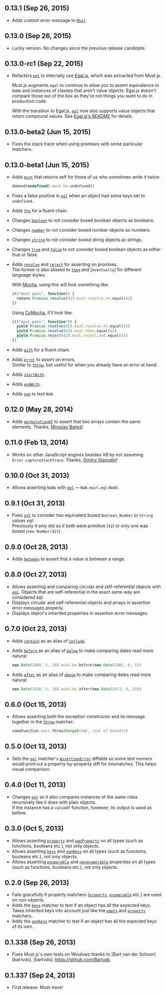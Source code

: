 ## 0.13.1 (Sep 26, 2015)
- Adds custom error message to
  [`Must`](https://github.com/moll/js-must/blob/master/doc/API.md#Must).

## 0.13.0 (Sep 26, 2015)
- Lucky version. No changes since the previous release candidate.

## 0.13.0-rc1 (Sep 22, 2015)
- Refactors [`eql`] to internally use
  [Egal.js](https://github.com/moll/js-egal), which was extracted from
  Must.js.

  Must.js augments `egal` to continue to allow you to assert equivalence to
  `NaN`s and instances of classes that aren't value objects.  Egal.js doesn't
  compare those out of the box as they're not things you want to do in
  production code.

  With the transition to Egal.js, [`eql`] now also supports value objects that
  return compound values. See [Egal.js's
  README](https://github.com/moll/js-egal#value-objects) for details.

## 0.13.0-beta2 (Jun 15, 2015)
- Fixes the stack trace when using promises with some particular matchers.

## 0.13.0-beta1 (Jun 15, 2015)
- Adds [`must`] that returns self for those of us who sometimes write it twice:

  ```javascript
  demand(undefined).must.be.undefined()
  ```

- Fixes a false positive in [`eql`][] when an object had some keys set to
  `undefined`.
- Adds [`the`] for a fluent chain.
- Changes [`boolean`] to not consider boxed boolean objects as booleans.
- Changes [`number`] to not consider boxed number objects as numbers.
- Changes [`string`] to not consider boxed string objects as strings.
- Changes [`true`] and [`false`] to not consider boxed boolean objects as
  either true or false.

- Adds [`resolve`] and [`reject`] for asserting on promises.  
  The former is also aliased to [`then`] and [`eventually`] for different
  language styles.

  With [Mocha](http://mochajs.org), using this will look something like:

  ```javascript
  it("must pass", function() {
    return Promise.resolve(42).must.resolve.to.equal(42)
  })
  ```

  Using [CoMocha](https://github.com/blakeembrey/co-mocha), it'll look like:
  ```javascript
  it("must pass", function*() {
    yield Promise.resolve(42).must.resolve.to.equal(42)
    yield Promise.resolve(42).must.then.equal(42)
    yield Promise.reject(42).must.reject.and.equal(42)
  })
  ```

- Adds [`with`] for a fluent chain.
- Adds [`error`] to assert on errors.  
  Similar to [`throw`], but useful for when you already have an error at hand.
- Adds [`startWith`].
- Adds [`endWith`].
- Adds [`nan`] to test `NaN`.

[`must`]: https://github.com/moll/js-must/blob/master/doc/API.md#Must.prototype.must
[`the`]: https://github.com/moll/js-must/blob/master/doc/API.md#Must.prototype.the
[`boolean`]: https://github.com/moll/js-must/blob/master/doc/API.md#Must.prototype.boolean
[`number`]: https://github.com/moll/js-must/blob/master/doc/API.md#Must.prototype.number
[`string`]: https://github.com/moll/js-must/blob/master/doc/API.md#Must.prototype.string
[`true`]: https://github.com/moll/js-must/blob/master/doc/API.md#Must.prototype.true
[`false`]: https://github.com/moll/js-must/blob/master/doc/API.md#Must.prototype.false
[`resolve`]: https://github.com/moll/js-must/blob/master/doc/API.md#Must.prototype.resolve
[`reject`]: https://github.com/moll/js-must/blob/master/doc/API.md#Must.prototype.reject
[`then`]: https://github.com/moll/js-must/blob/master/doc/API.md#Must.prototype.then
[`with`]: https://github.com/moll/js-must/blob/master/doc/API.md#Must.prototype.with
[`error`]: https://github.com/moll/js-must/blob/master/doc/API.md#Must.prototype.error
[`startWith`]: https://github.com/moll/js-must/blob/master/doc/API.md#Must.prototype.startWith
[`endWith`]: https://github.com/moll/js-must/blob/master/doc/API.md#Must.prototype.endWith
[`nan`]: https://github.com/moll/js-must/blob/master/doc/API.md#Must.prototype.nan

## 0.12.0 (May 28, 2014)
- Adds [`permutationOf`] to assert that two arrays contain the same elements.
  Thanks, [Miroslav Bajtoš][@bajtos]!

[`permutationOf`]: https://github.com/moll/js-must/blob/master/doc/API.md#Must.prototype.permutationOf
[@bajtos]: http://about.me/bajtos

## 0.11.0 (Feb 13, 2014)
- Works on other JavaScript engines besides V8 by not assuming
  `Error.captureStackTrace`. Thanks, [Dmitry Starostin][@incrop]!

[@incrop]: https://github.com/incrop

## 0.10.0 (Oct 31, 2013)
- Allows asserting `NaN`s with [`eql`] — `NaN.must.eql(NaN)`.

## 0.9.1 (Oct 31, 2013)
- Fixes [`eql`] to consider two equivalent boxed `Boolean`, `Number` or `String`
  values *eql*.  
  Previously it only did so if both were primitive (`42`) or only one was boxed
  (`new Number(42)`).

## 0.9.0 (Oct 28, 2013)
- Adds [`between`] to assert that a value is between a range.

[`between`]: https://github.com/moll/js-must/blob/master/doc/API.md#Must.prototype.between

## 0.8.0 (Oct 27, 2013)
- Allows asserting and comparing circular and self-referential objects with
  [`eql`]. Objects that are self-referential in the exact same way are
  considered *eql*.
- Displays circular and self-referential objects and arrays in assertion error
  messages properly.
- Displays object's inherited properties in assertion error messages.

## 0.7.0 (Oct 23, 2013)
- Adds [`contain`] as an alias of [`include`].

- Adds [`before`] as an alias of [`below`] to make comparing dates read more
  natural:

  ```javascript
  new Date(2000, 5, 18).must.be.before(new Date(2001, 0, 1))
  ```

- Adds [`after`] as an alias of [`above`] to make comparing dates read more
  natural:

  ```javascript
  new Date(2030, 5, 18).must.be.after(new Date(2013, 9, 23))
  ```

[`contain`]: https://github.com/moll/js-must/blob/master/doc/API.md#Must.prototype.contain
[`include`]: https://github.com/moll/js-must/blob/master/doc/API.md#Must.prototype.include
[`below`]: https://github.com/moll/js-must/blob/master/doc/API.md#Must.prototype.below
[`before`]: https://github.com/moll/js-must/blob/master/doc/API.md#Must.prototype.before
[`above`]: https://github.com/moll/js-must/blob/master/doc/API.md#Must.prototype.above
[`after`]: https://github.com/moll/js-must/blob/master/doc/API.md#Must.prototype.after

## 0.6.0 (Oct 15, 2013)
- Allows asserting both the exception constructor and its message together in
  the [`throw`] matcher:

  ```javascript
  someFunction.must.throw(RangeError, /out of bounds/)
  ```

[`throw`]: https://github.com/moll/js-must/blob/master/doc/API.md#Must.prototype.throw

## 0.5.0 (Oct 13, 2013)
- Sets the [`eql`] matcher's [`AssertionError`] diffable so some test
  runners would print out a property-by-property diff for mismatches. This helps
  visual comparison.

[`AssertionError`]: https://github.com/moll/js-must/blob/master/doc/API.md#AssertionError

## 0.4.0 (Oct 11, 2013)
- Changes [`eql`] so it also compares instances of the same class recursively
  like it does with plain objects.  
  If the instance has a `valueOf` function, however, its output is used as
  before.

[`eql`]: https://github.com/moll/js-must/blob/master/doc/API.md#Must.prototype.eql

## 0.3.0 (Oct 5, 2013)
- Allows asserting [`property`] and [`ownProperty`] on all types (such as
  functions, booleans etc.), not only objects.
- Allows asserting [`keys`] and [`ownKeys`] on all types (such as functions,
  booleans etc.), not only objects.
- Allows asserting [`enumerable`] and [`nonenumerable`] properties on all
  types (such as functions, booleans etc.), not only objects.

[`nonenumerable`]: https://github.com/moll/js-must/blob/master/doc/API.md#Must.prototype.nonenumerable
[`ownProperty`]: https://github.com/moll/js-must/blob/master/doc/API.md#Must.prototype.ownProperty

## 0.2.0 (Sep 26, 2013)
- Fails gracefully if property matchers ([`property`],
  [`enumerable`] etc.) are used on non-objects.
- Adds the [`keys`] matcher to test if an object has all
  the expected keys.  
  Takes inherited keys into account just like the [`empty`] and [`property`]
  matchers.
- Adds the [`ownKeys`] matcher to test if an object has all the expected keys
  of its own.

[`empty`]: https://github.com/moll/js-must/blob/master/doc/API.md#Must.prototype.empty
[`enumerable`]: https://github.com/moll/js-must/blob/master/doc/API.md#Must.prototype.enumerable
[`property`]: https://github.com/moll/js-must/blob/master/doc/API.md#Must.prototype.property
[`keys`]: https://github.com/moll/js-must/blob/master/doc/API.md#Must.prototype.keys
[`ownKeys`]: https://github.com/moll/js-must/blob/master/doc/API.md#Must.prototype.ownKeys

## 0.1.338 (Sep 26, 2013)
- Fixes Must.js's own tests on Windows thanks to [Bart van der Schoor][bartvds].
[bartvds]: https://github.com/Bartvds

## 0.1.337 (Sep 24, 2013)
- First release. Must-have!
